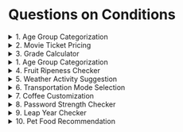 # Questions on Conditions

<details>
<summary>1. Age Group Categorization</summary>
Classify a person's age group: Child (< 13), Teenager (13-19), Adult (20-59), Senior (60+).
</details>
<details>
<summary>2. Movie Ticket Pricing</summary>
Problem: Movie tickets are priced based on age: $12 for adults (18 and over), $8 for children. Everyone gets a $2 discount on Wednesday.
</details>
<details>
<summary>3. Grade Calculator</summary>
Problem: Assign a letter grade based on a student's score: A (90-100), B (80-89), C (70-79), D (60-69), F (below 60).
</details>
<details>
<summary>1. Age Group Categorization</summary>
Classify a person's age group: Child (< 13), Teenager (13-19), Adult (20-59), Senior (60+).
</details>
<details>
<summary>4. Fruit Ripeness Checker</summary>
Problem: Determine if a fruit is ripe, overripe, or unripe based on its color. (e.g., Banana: Green - Unripe, Yellow - Ripe, Brown - Overripe)
</details>
<details>
<summary>5. Weather Activity Suggestion</summary>
Problem: Suggest an activity based on the weather (e.g., Sunny - Go for a walk, Rainy - Read a book, Snowy - Build a snowman).
</details>
<details>
<summary>6. Transportation Mode Selection</summary>
Problem: Choose a mode of transportation based on the distance (e.g., <3 km: Walk, 3-15 km: Bike, >15 km: Car).
</details>
<details>
<summary>7. Coffee Customization</summary>
Problem: Customize a coffee order: "Small", "Medium", or "Large" with an option for "Extra shot" of espresso.
</details>
<details>
<summary>8. Password Strength Checker</summary>
Problem: Check if a password is "Weak", "Medium", or "Strong". Criteria: < 6 chars (Weak), 6-10 chars (Medium), >10 chars (Strong).
</details>
<details>
<summary>9. Leap Year Checker</summary>
Problem: Determine if a year is a leap year. (Leap years are divisible by 4, but not by 100 unless also divisible by 400).
</details>
<details>
<summary>10. Pet Food Recommendation</summary>
Problem: Recommend a type of pet food based on the pet's species and age. (e.g., Dog: <2 years - Puppy food, Cat: >5 years - Senior cat food).
</details>